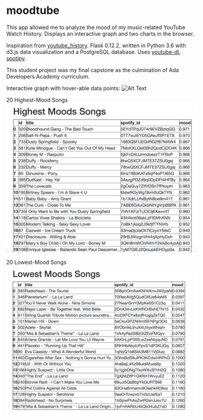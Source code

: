 # moodtube

This app allowed me to analyze the mood of my music-related YouTube Watch History.
Displays an interactive graph and two charts in the browser.

Inspiration from [youtube_history](https://github.com/Jessime/youtube_history). Flask 0.12.2, written in Python 3.6 with d3.js data visualization and a PostgreSQL database. Uses [youtube-dl](https://github.com/rg3/youtube-dl), [spotipy](https://github.com/plamere/spotipy).

This student project was my final capstone as the culmination of Ada Developers Academy curriculum.

Interactive graph with hover-able data points:
![Alt Text](moodtube_graph.gif "Animation showing d3 graph functionalities")

20 Highest-Mood Songs
![Alt Text](high_mood_screenshot.png)

20 Lowest-Mood Songs
![Alt Text](low_mood_screenshot.png)
